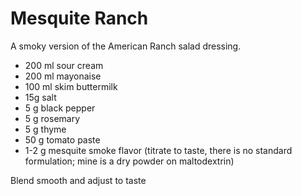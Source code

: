 # Mesquite Ranch

A smoky version of the American Ranch salad dressing.

- 200 ml sour cream
- 200 ml mayonaise
- 100 ml skim buttermilk
- 15g salt
- 5 g black pepper
- 5 g rosemary
- 5 g thyme
- 50 g tomato paste
- 1-2 g mesquite smoke flavor (titrate to taste, there is no standard 
  formulation; mine is a dry powder on maltodextrin)


Blend smooth and adjust to taste
